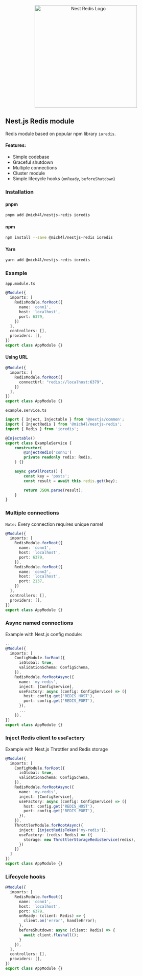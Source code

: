 <p align="center">
  <img src="https://user-images.githubusercontent.com/43048524/136818357-bcc8e3b9-0e28-4a9c-ad3d-e90a6de78713.png" width="320" alt="Nest Redis Logo" />
</p>

## Nest.js Redis module
Redis module based on popular npm library `ioredis`.

#### Features:
- Simple codebase
- Graceful shutdown
- Multiple connections
- Cluster module
- Simple lifecycle hooks (`onReady`, `beforeShutdown`)

### Installation
#### pnpm
```bash
pnpm add @mich4l/nestjs-redis ioredis
```

#### npm
```bash
npm install --save @mich4l/nestjs-redis ioredis
```

#### Yarn
```bash
yarn add @mich4l/nestjs-redis ioredis
```

### Example
`app.module.ts`
```ts
@Module({
  imports: [
    RedisModule.forRoot({
      name: 'conn1',
      host: 'localhost',
      port: 6379,
    })
  ],
  controllers: [],
  providers: [],
})
export class AppModule {}
```

#### Using URL
```ts
@Module({
  imports: [
    RedisModule.forRoot({
      connectUrl: "redis://localhost:6379",
    })
  ],
})
export class AppModule {}
```

`example.service.ts`
```ts
import { Inject, Injectable } from '@nestjs/common';
import { InjectRedis } from '@mich4l/nestjs-redis';
import { Redis } from 'ioredis';

@Injectable()
export class ExampleService {
    constructor(
        @InjectRedis('conn1')
        private readonly redis: Redis,
    ) {}

    async getAllPosts() {
        const key = 'posts';
        const result = await this.redis.get(key);

        return JSON.parse(result);
    }
}
```

### Multiple connections
`Note:` Every connection requires unique name!
```ts
@Module({
  imports: [
    RedisModule.forRoot({
      name: 'conn1',
      host: 'localhost',
      port: 6379,
    }),
    RedisModule.forRoot({
      name: 'conn2',
      host: 'localhost',
      port: 2137,
    })
  ],
  controllers: [],
  providers: [],
})
export class AppModule {}
```

### Async named connections
Example with Nest.js config module:
```ts
...
@Module({
  imports: [
    ConfigModule.forRoot({
      isGlobal: true,
      validationSchema: ConfigSchema,
    }),
    RedisModule.forRootAsync({
      name: 'my-redis',
      inject: [ConfigService],
      useFactory: async (config: ConfigService) => ({
        host: config.get('REDIS_HOST'),
        port: config.get('REDIS_PORT'),
      }),
      ...
    }),
})
export class AppModule {}
```

### Inject Redis client to `useFactory`
Example with Nest.js Throttler and Redis storage
```ts
@Module({
  imports: [
    ConfigModule.forRoot({
      isGlobal: true,
      validationSchema: ConfigSchema,
    }),
    RedisModule.forRootAsync({
      name: 'my-redis',
      inject: [ConfigService],
      useFactory: async (config: ConfigService) => ({
        host: config.get('REDIS_HOST'),
        port: config.get('REDIS_PORT'),
      }),
    }),
    ThrottlerModule.forRootAsync({
      inject: [injectRedisToken('my-redis')],
      useFactory: (redis: Redis) => ({
        storage: new ThrottlerStorageRedisService(redis),
      })
    })
  ]
})
export class AppModule {}
```


### Lifecycle hooks
```ts
@Module({
  imports: [
    RedisModule.forRoot({
      name: 'conn1',
      host: 'localhost',
      port: 6379,
      onReady: (client: Redis) => {
        client.on('error', handleError);
      },
      beforeShutdown: async (client: Redis) => {
        await client.flushall();
      }
    }),
  ],
  controllers: [],
  providers: [],
})
export class AppModule {}
```
